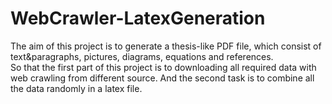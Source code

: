 # WebCrawler-LatexGeneration
The aim of this project is to generate a thesis-like PDF file, which consist of text&paragraphs, pictures, diagrams, equations and references.  
So that the first part of this project is to downloading all required data with web crawling from different source.
And the second task is to combine all the data randomly in a latex file.
